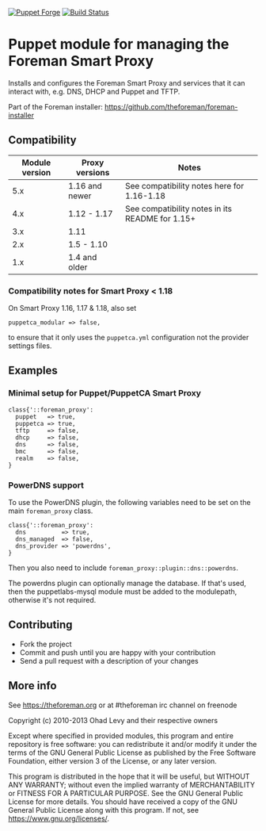 [![Puppet Forge](https://img.shields.io/puppetforge/v/theforeman/foreman_proxy.svg)](https://forge.puppetlabs.com/theforeman/foreman_proxy)
[![Build Status](https://travis-ci.org/theforeman/puppet-foreman_proxy.svg?branch=master)](https://travis-ci.org/theforeman/puppet-foreman_proxy)

# Puppet module for managing the Foreman Smart Proxy

Installs and configures the Foreman Smart Proxy and services that it can
interact with, e.g. DNS, DHCP and Puppet and TFTP.

Part of the Foreman installer: <https://github.com/theforeman/foreman-installer>

## Compatibility

| Module version | Proxy versions | Notes                                           |
|----------------|----------------|-------------------------------------------------|
| 5.x            | 1.16 and newer | See compatibility notes here for 1.16-1.18      |
| 4.x            | 1.12 - 1.17    | See compatibility notes in its README for 1.15+ |
| 3.x            | 1.11           |                                                 |
| 2.x            | 1.5 - 1.10     |                                                 |
| 1.x            | 1.4 and older  |                                                 |

### Compatibility notes for Smart Proxy < 1.18

On Smart Proxy 1.16, 1.17 & 1.18, also set

```puppet
puppetca_modular => false,
```

to ensure that it only uses the `puppetca.yml` configuration not the provider settings files.


## Examples

### Minimal setup for Puppet/PuppetCA Smart Proxy

```puppet
class{'::foreman_proxy':
  puppet   => true,
  puppetca => true,
  tftp     => false,
  dhcp     => false,
  dns      => false,
  bmc      => false,
  realm    => false,
}
```

### PowerDNS support

To use the PowerDNS plugin, the following variables need to be set on the main
`foreman_proxy` class.

```puppet
class{'::foreman_proxy':
  dns          => true,
  dns_managed  => false,
  dns_provider => 'powerdns',
}
```

Then you also need to include `foreman_proxy::plugin::dns::powerdns`.

The powerdns plugin can optionally manage the database. If that's used, then
the puppetlabs-mysql module must be added to the modulepath, otherwise it's not
required.

## Contributing

* Fork the project
* Commit and push until you are happy with your contribution
* Send a pull request with a description of your changes

## More info

See <https://theforeman.org> or at #theforeman irc channel on freenode

Copyright (c) 2010-2013 Ohad Levy and their respective owners

Except where specified in provided modules, this program and entire
repository is free software: you can redistribute it and/or modify
it under the terms of the GNU General Public License as published by
the Free Software Foundation, either version 3 of the License, or
any later version.

This program is distributed in the hope that it will be useful,
but WITHOUT ANY WARRANTY; without even the implied warranty of
MERCHANTABILITY or FITNESS FOR A PARTICULAR PURPOSE.  See the
GNU General Public License for more details.
You should have received a copy of the GNU General Public License
along with this program.  If not, see <https://www.gnu.org/licenses/>.
